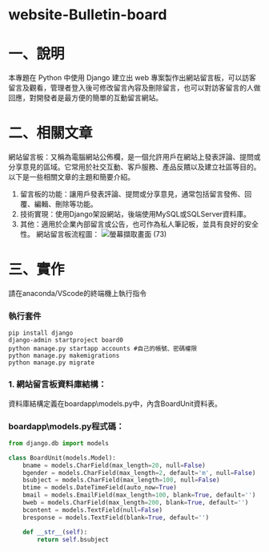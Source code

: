 # website-Bulletin-board
# 一、說明
本專題在 Python 中使用 Django 建立出 web 專案製作出網站留言板，可以訪客留言及觀看，管理者登入後可修改留言內容及刪除留言，也可以對訪客留言的人做回應，對開發者是最方便的簡單的互動留言網站。
# 二、相關文章
網站留言板：又稱為電腦網站公佈欄，是一個允許用戶在網站上發表評論、提問或分享意見的區域。它常用於社交互動、客戶服務、產品反饋以及建立社區等目的。以下是一些相關文章的主題和簡要介紹。
1.	留言板的功能：讓用戶發表評論、提問或分享意見，通常包括留言發佈、回覆、編輯、刪除等功能。
2.	技術實現：使用Django架設網站，後端使用MySQL或SQLServer資料庫。
3.	其他：適用於企業內部留言或公告，也可作為私人筆記板，並具有良好的安全性。
網站留言板流程圖：
![螢幕擷取畫面 (73)](https://github.com/LonelyCaesar/website-Bulletin-board/assets/101235367/5f5d777f-6df3-4106-8014-4a5b7d4056c0)

# 三、實作
請在anaconda/VScode的終端機上執行指令
### 執行套件
```
pip install django
django-admin startproject board0
python manage.py startapp accounts #自己的帳號、密碼權限
python manage.py makemigrations
python manage.py migrate
```
### 1.	網站留言板資料庫結構：
資料庫結構定義在boardapp\models.py中，內含BoardUnit資料表。
### boardapp\models.py程式碼：
```python
from django.db import models

class BoardUnit(models.Model):
    bname = models.CharField(max_length=20, null=False)
    bgender = models.CharField(max_length=2, default='m', null=False)
    bsubject = models.CharField(max_length=100, null=False)
    btime = models.DateTimeField(auto_now=True)
    bmail = models.EmailField(max_length=100, blank=True, default='')
    bweb = models.CharField(max_length=200, blank=True, default='')
    bcontent = models.TextField(null=False)
    bresponse = models.TextField(blank=True, default='')

    def __str__(self):
        return self.bsubject
```
